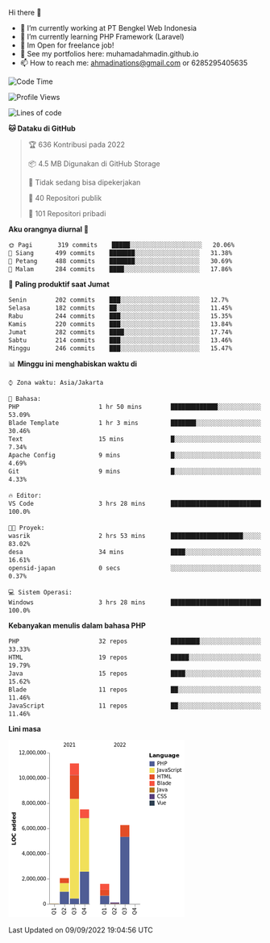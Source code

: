 Hi there 👋

- 🔭 I’m currently working at PT Bengkel Web Indonesia
- 🌱 I’m currently learning PHP Framework (Laravel)
- 📂 Im Open for freelance job!
- 🧷 See my portfolios here: muhamadahmadin.github.io
- 📫 How to reach me: ahmadinations@gmail.com or 6285295405635


<!--START_SECTION:waka-->
![Code Time](http://img.shields.io/badge/Code%20Time-1%2C142%20hrs%2030%20mins-blue)

![Profile Views](http://img.shields.io/badge/Profil%20dilihat-0-blue)

![Lines of code](https://img.shields.io/badge/Sejak%20Hello%20World%20aku%20telah%20menulis-29%20Million%20baris%20kode-blue)

**🐱 Dataku di GitHub** 

> 🏆 636 Kontribusi pada 2022
 > 
> 📦 4.5 MB Digunakan di GitHub Storage 
 > 
> 🚫 Tidak sedang bisa dipekerjakan
 > 
> 📜 40 Repositori publik 
 > 
> 🔑 101 Repositori pribadi  
 > 
**Aku orangnya diurnal 🐤** 

```text
🌞 Pagi       319 commits    █████░░░░░░░░░░░░░░░░░░░░   20.06% 
🌆 Siang      499 commits    ███████░░░░░░░░░░░░░░░░░░   31.38% 
🌃 Petang     488 commits    ███████░░░░░░░░░░░░░░░░░░   30.69% 
🌙 Malam      284 commits    ████░░░░░░░░░░░░░░░░░░░░░   17.86%

```
📅 **Paling produktif saat Jumat** 

```text
Senin        202 commits    ███░░░░░░░░░░░░░░░░░░░░░░   12.7% 
Selasa       182 commits    ██░░░░░░░░░░░░░░░░░░░░░░░   11.45% 
Rabu         244 commits    ███░░░░░░░░░░░░░░░░░░░░░░   15.35% 
Kamis        220 commits    ███░░░░░░░░░░░░░░░░░░░░░░   13.84% 
Jumat        282 commits    ████░░░░░░░░░░░░░░░░░░░░░   17.74% 
Sabtu        214 commits    ███░░░░░░░░░░░░░░░░░░░░░░   13.46% 
Minggu       246 commits    ███░░░░░░░░░░░░░░░░░░░░░░   15.47%

```


📊 **Minggu ini menghabiskan waktu di** 

```text
⌚︎ Zona waktu: Asia/Jakarta

💬 Bahasa: 
PHP                      1 hr 50 mins        █████████████░░░░░░░░░░░░   53.09% 
Blade Template           1 hr 3 mins         ███████░░░░░░░░░░░░░░░░░░   30.46% 
Text                     15 mins             █░░░░░░░░░░░░░░░░░░░░░░░░   7.34% 
Apache Config            9 mins              █░░░░░░░░░░░░░░░░░░░░░░░░   4.69% 
Git                      9 mins              █░░░░░░░░░░░░░░░░░░░░░░░░   4.33%

🔥 Editor: 
VS Code                  3 hrs 28 mins       █████████████████████████   100.0%

🐱‍💻 Proyek: 
wasrik                   2 hrs 53 mins       ████████████████████░░░░░   83.02% 
desa                     34 mins             ████░░░░░░░░░░░░░░░░░░░░░   16.61% 
opensid-japan            0 secs              ░░░░░░░░░░░░░░░░░░░░░░░░░   0.37%

💻 Sistem Operasi: 
Windows                  3 hrs 28 mins       █████████████████████████   100.0%

```

**Kebanyakan menulis dalam bahasa PHP** 

```text
PHP                      32 repos            ████████░░░░░░░░░░░░░░░░░   33.33% 
HTML                     19 repos            █████░░░░░░░░░░░░░░░░░░░░   19.79% 
Java                     15 repos            ████░░░░░░░░░░░░░░░░░░░░░   15.62% 
Blade                    11 repos            ██░░░░░░░░░░░░░░░░░░░░░░░   11.46% 
JavaScript               11 repos            ██░░░░░░░░░░░░░░░░░░░░░░░   11.46%

```


**Lini masa**

![Chart not found](https://raw.githubusercontent.com/MuhamadAhmadin/MuhamadAhmadin/master/charts/bar_graph.png) 


 Last Updated on 09/09/2022 19:04:56 UTC
<!--END_SECTION:waka-->
